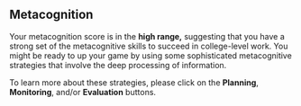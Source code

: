 ## Metacognition

Your metacognition score is in the **high range,** suggesting that you have a strong set of the metacognitive skills to succeed in college-level work. You might be ready to up your game by using some sophisticated metacognitive strategies that involve the deep processing of information.

To learn more about these strategies, please click on the **Planning**, **Monitoring**, and/or **Evaluation** buttons.
